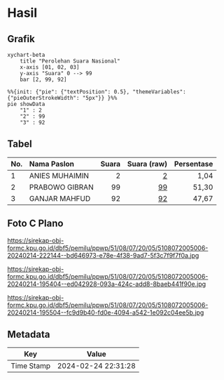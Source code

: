 # Hasil

## Grafik

```mermaid
xychart-beta
    title "Perolehan Suara Nasional"
    x-axis [01, 02, 03]
    y-axis "Suara" 0 --> 99
    bar [2, 99, 92]
```

```mermaid
%%{init: {"pie": {"textPosition": 0.5}, "themeVariables": {"pieOuterStrokeWidth": "5px"}} }%%
pie showData
    "1" : 2
    "2" : 99
    "3" : 92
```

## Tabel

| No. | Nama Paslon    | Suara | Suara (raw) | Persentase |
|:--- |:-------------- | -----:| -----------:| ----------:|
| 1   | ANIES MUHAIMIN | 2     | [2][p-1]    | 1,04       |
| 2   | PRABOWO GIBRAN | 99    | [99][p-2]   | 51,30      |
| 3   | GANJAR MAHFUD  | 92    | [92][p-3]   | 47,67      |


[p-1]: https://github.com/gigit-pemilu/pemilu-2024/blob/main/pilpres/hitung-suara/sub/51-bali/sub/08-buleleng/sub/07-sawan/sub/2005-sudaji/sub/006-tps/sub/paslon-1.txt
[p-2]: https://github.com/gigit-pemilu/pemilu-2024/blob/main/pilpres/hitung-suara/sub/51-bali/sub/08-buleleng/sub/07-sawan/sub/2005-sudaji/sub/006-tps/sub/paslon-2.txt
[p-3]: https://github.com/gigit-pemilu/pemilu-2024/blob/main/pilpres/hitung-suara/sub/51-bali/sub/08-buleleng/sub/07-sawan/sub/2005-sudaji/sub/006-tps/sub/paslon-3.txt

## Foto C Plano

https://sirekap-obj-formc.kpu.go.id/dbf5/pemilu/ppwp/51/08/07/20/05/5108072005006-20240214-222144--bd646973-e78e-4f38-9ad7-5f3c7f9f7f0a.jpg

https://sirekap-obj-formc.kpu.go.id/dbf5/pemilu/ppwp/51/08/07/20/05/5108072005006-20240214-195404--ed042928-093a-424c-add8-8baeb441f90e.jpg

https://sirekap-obj-formc.kpu.go.id/dbf5/pemilu/ppwp/51/08/07/20/05/5108072005006-20240214-195504--fc9d9b40-fd0e-4094-a542-1e092c04ee5b.jpg


## Metadata

| Key        | Value               |
| ---------- | ------------------- |
| Time Stamp | 2024-02-24 22:31:28 |



